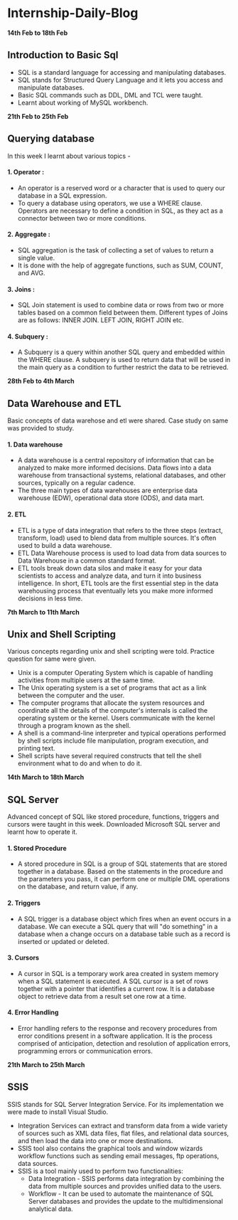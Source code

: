 # Internship-Daily-Blog
<!----------------------------------------------------------------------------------------------------------------------------->

**14th Feb to 18th Feb**
## Introduction to Basic Sql
- SQL is a standard language for accessing and manipulating databases.
- SQL stands for Structured Query Language and it lets you access and manipulate databases.
- Basic SQL commands such as DDL, DML and TCL were taught.
- Learnt about working of MySQL workbench.

<!----------------------------------------------------------------------------------------------------------------------------->

**21th Feb to 25th Feb**
## Querying database
In this week I learnt about various topics - 
#### 1. Operator :
- An operator is a reserved word or a character that is used to query our database in a SQL expression.
- To query a database using operators, we use a WHERE clause. Operators are necessary to define a condition in SQL, as they act as a connector between two or more conditions.

#### 2. Aggregate :
- SQL aggregation is the task of collecting a set of values to return a single value. 
- It is done with the help of aggregate functions, such as SUM, COUNT, and AVG.

#### 3. Joins :
- SQL Join statement is used to combine data or rows from two or more tables based on a common field between them. Different types of Joins are as follows: INNER JOIN. LEFT JOIN, RIGHT JOIN etc.

#### 4. Subquery : 
- A Subquery is a query within another SQL query and embedded within the WHERE clause. A subquery is used to return data that will be used in the main query as a condition to further restrict the data to be retrieved.

<!----------------------------------------------------------------------------------------------------------------------------->

**28th Feb to 4th March**
## Data Warehouse and ETL
Basic concepts of data warehose and etl were shared. Case study on same was provided to study.
#### 1. Data warehouse
- A data warehouse is a central repository of information that can be analyzed to make more informed decisions. Data flows into a data warehouse from transactional systems, relational databases, and other sources, typically on a regular cadence.
- The three main types of data warehouses are enterprise data warehouse (EDW), operational data store (ODS), and data mart.

#### 2. ETL
- ETL is a type of data integration that refers to the three steps (extract, transform, load) used to blend data from multiple sources. It's often used to build a data warehouse.
- ETL Data Warehouse process is used to load data from data sources to Data Warehouse in a common standard format. 
- ETL tools break down data silos and make it easy for your data scientists to access and analyze data, and turn it into business intelligence. In short, ETL tools are the first essential step in the data warehousing process that eventually lets you make more informed decisions in less time.

<!----------------------------------------------------------------------------------------------------------------------------->

**7th March to 11th March**
## Unix and Shell Scripting
Various concepts regarding unix and shell scripting were told. Practice question for same were given.
- Unix is a computer Operating System which is capable of handling activities from multiple users at the same time. 
- The Unix operating system is a set of programs that act as a link between the computer and the user.
- The computer programs that allocate the system resources and coordinate all the details of the computer's internals is called the operating system or the kernel. Users communicate with the kernel through a program known as the shell. 
- A shell is a command-line interpreter and typical operations performed by shell scripts include file manipulation, program execution, and printing text.
- Shell scripts have several required constructs that tell the shell environment what to do and when to do it. 

<!----------------------------------------------------------------------------------------------------------------------------->

**14th March to 18th March**
## SQL Server 
Advanced concept of SQL like stored procedure, functions, triggers and cursors were taught in this week. Downloaded Microsoft SQL server and learnt how to operate it. 
#### 1. Stored Procedure
- A stored procedure in SQL is a group of SQL statements that are stored together in a database. Based on the statements in the procedure and the parameters you pass, it can perform one or multiple DML operations on the database, and return value, if any.

#### 2. Triggers
- A SQL trigger is a database object which fires when an event occurs in a database. We can execute a SQL query that will "do something" in a database when a change occurs on a database table such as a record is inserted or updated or deleted.

#### 3. Cursors
- A cursor in SQL is a temporary work area created in system memory when a SQL statement is executed. A SQL cursor is a set of rows together with a pointer that identifies a current row. It is a database object to retrieve data from a result set one row at a time.

#### 4. Error Handling
- Error handling refers to the response and recovery procedures from error conditions present in a software application. It is the process comprised of anticipation, detection and resolution of application errors, programming errors or communication errors.

<!----------------------------------------------------------------------------------------------------------------------------->

**21th March to 25th March**
## SSIS
SSIS stands for SQL Server Integration Service. For its implementation we were made to install Visual Studio. 
- Integration Services can extract and transform data from a wide variety of sources such as XML data files, flat files, and relational data sources, and then load the data into one or more destinations.
- SSIS tool also contains the graphical tools and window wizards workflow functions such as sending email messages, ftp operations, data sources.
- SSIS is a tool mainly used to perform two functionalities:
  * Data Integration - SSIS performs data integration by combining the data from multiple sources and provides unified data to the users.
  * Workflow -  It can be used to automate the maintenance of SQL Server databases and provides the update to the multidimensional analytical data.




